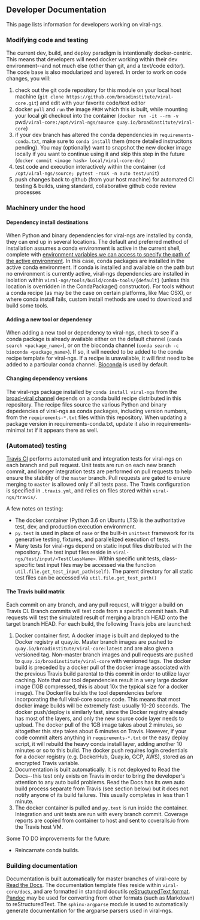 ## Developer Documentation
This page lists information for developers working on viral-ngs.

### Modifying code and testing

The current dev, build, and deploy paradigm is intentionally docker-centric. This
means that developers will need docker working within their dev environment--and
not much else (other than git, and a text/code editor). The code base is also
modularized and layered. In order to work on code changes, you will:

1. check out the git code repository for this module on your local host machine (`git clone https://github.com/broadinstitute/viral-core.git`) and edit with your favorite code/text editor
1. docker `pull` and `run` the image `FROM` which this is built, while mounting your local git checkout into the container (`docker run -it --rm -v `pwd`/viral-core:/opt/viral-ngs/source quay.io/broadinstitute/viral-core`)
1. if your dev branch has altered the conda dependencies in `requirements-conda.txt`, make sure to `conda install` them (more detailed instrucitons pending). You may (optionally) want to snapshot the new docker image locally if you want to continue using it and skip this step in the future (`docker commit <image hash> local/viral-core-dev`)
1. test code and execution interactively within the container (`cd /opt/viral-ngs/source; pytest -rsxX -n auto test/unit`)
1. push changes back to github (from your host machine) for automated CI testing & builds, using standard, collaborative github code review processes

### Machinery under the hood

#### Dependency install destinations
When Python and binary dependencies for viral-ngs are installed by conda, they can end up in several locations. The default and preferred method of installation assumes a conda environment is active in the current shell, complete with [environment variables we can access to specify the path of the active environment](https://github.com/broadinstitute/viral-ngs/blob/master/tools/__init__.py#L240). In this case, conda packages are installed in the active conda environment. If conda is installed and available on the path but no environment is currently active, viral-ngs dependencies are installed in isolation within `viral-ngs/tools/build/conda-tools/{default}` (unless this location is overridden in the CondaPackage() constructor). For tools without a conda recipe (as may be the case on certain platforms, like Mac OSX), or where conda install fails, custom install methods are used to download and build some tools.

#### Adding a new tool or dependency
When adding a new tool or dependency to viral-ngs, check to see if a conda package is already available either on the default channel (`conda search <package_name>`), or on the bioconda channel (`conda search -c bioconda <package_name>`). If so, it will needed to be added to the conda recipe template for viral-ngs. If a recipe is unavailable, it will first need to be added to a particular conda channel. [Bioconda](https://github.com/bioconda/bioconda-recipes) is used by default.

#### Changing dependency versions
The viral-ngs package installed by `conda install viral-ngs` from the [broad-viral channel](https://anaconda.org/broad-viral/viral-ngs) depends on a conda build recipe distributed in this repository. The recipe files source the various Python and binary depedencies of viral-ngs as conda packages, including version numbers, from the `requirements-*.txt` files within this repository.  When updating a package version in requirements-conda.txt, update it also in requirements-minimal.txt if it appears there as well.

### (Automated) testing 
[Travis CI](https://travis-ci.com/broadinstitute/viral-ngs) performs automated unit and integration tests for viral-ngs on each branch and pull request. Unit tests are run on each new branch commit, and longer integration tests are performed on pull requests to help ensure the stability of the `master` branch. Pull requests are gated to ensure merging to `master` is allowed only if all tests pass. The Travis configuration is specified in `.travis.yml`, and relies on files stored within `viral-ngs/travis/`.

A few notes on testing: 
- The docker container (Python 3.6 on Ubuntu LTS) is the authoritative test, dev, and production execution environment.
- `py.test` is used in place of `nose` or the built-in `unittest` framework for its generative testing, fixtures, and parallelized execution of tests. 
- Many tests for viral-ngs depend on static input files distributed with the repository. The test input files reside in `viral-ngs/test/input/<TestClassName>`. Within specific unit tests, class-specific test input files may be accessed via the function `util.file.get_test_input_path(self)`. The parent directory for all static test files can be accessed via `util.file.get_test_path()`

#### The Travis build matrix
Each commit on any branch, and any pull request, will trigger a build on Travis CI. Branch commits will test code from a specific commit hash. Pull requests will test the simulated result of merging a branch HEAD onto the target branch HEAD. For each build, the following Travis jobs are launched:
1. Docker container first. A docker image is built and deployed to the Docker registry at quay.io. Master branch images are pushed to `quay.io/broadinstitute/viral-core:latest` and are also given a versioned tag. Non-master branch images and pull requests are pushed to `quay.io/broadinstitute/viral-core` with versioned tags. The docker build is preceded by a docker pull of the docker image associated with the previous Travis build parental to this commit in order to utilize layer caching. Note that our tool dependencies result in a very large docker image (1GB compressed, this is about 10x the typical size for a docker image). The Dockerfile builds the tool dependencies before incorporating the full viral-core source code. This means that most docker image builds will be extremely fast: usually 10-20 seconds. The docker push/deploy is similarly fast, since the Docker registry already has most of the layers, and only the new source code layer needs to upload. The docker pull of the 1GB image takes about 2 minutes, so altogether this step takes about 6 minutes on Travis. However, if your code commit alters anything in `requirements-*.txt` or the easy deploy script, it will rebuild the heavy conda install layer, adding another 10 minutes or so to this build. The docker push requires login credentials for a docker registry (e.g. DockerHub, Quay.io, GCP, AWS), stored as an encrypted Travis variable.
1. Documentation is built automatically. It is not deployed to Read the Docs--this test only exists on Travis in order to bring the developer's attention to any auto build problems. Read the Docs has its own auto build process separate from Travis (see section below) but it does not notify anyone of its build failures. This usually completes in less than 1 minute.
1. The docker container is pulled and `py.test` is run inside the container. Integration and unit tests are run with every branch commit. Coverage reports are copied from container to host and sent to coveralls.io from the Travis host VM.

Some TO DO improvements for the future:
 - Reincarnate conda builds.

### Building documentation
Documentation is built automatically for master branches of viral-core by [Read the Docs](http://viral-core.readthedocs.io/en/latest/). The documentation template files reside within `viral-core/docs`, and are formatted in standard docutils [reStructuredText format](http://docutils.sourceforge.net/rst.html). [Pandoc](http://pandoc.org/) may be used for converting from other formats (such as Markdown) to reStructuredText. The `sphinx-argparse` module is used to automatically generate documentation for the argparse parsers used in viral-ngs.
